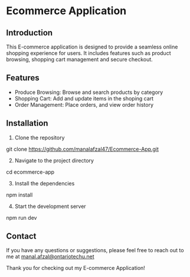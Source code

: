 # Ecommerce Application 

## Introduction 

This E-commerce application is designed to provide a seamless online shopping experience for users. It includes features such as product browsing, 
shopping cart management and secure checkout. 

## Features

- Produce Browsing: Browse and search products by category
- Shopping Cart: Add and update items in the shoping cart 
- Order Management: Place orders, and view order history 

## Installation 

1. Clone the repository

git clone https://github.com/manalafzal47/Ecommerce-App.git

2. Navigate to the project directory 

cd ecommerce-app

3. Install the dependencies

npm install

4. Start the development server 

npm run dev 


## Contact 

If you have any questions or suggestions, please feel free to reach out to me at manal.afzal@ontariotechu.net

Thank you for checking out my E-commerce Application!
